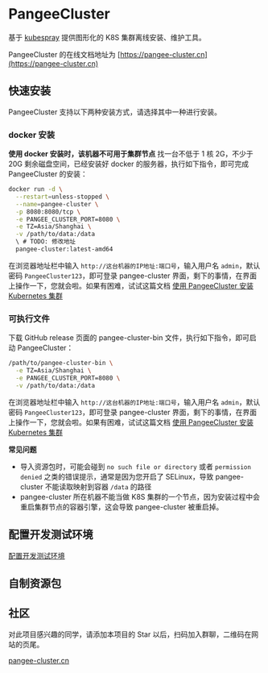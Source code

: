 # PangeeCluster

基于 [kubespray](https://github.com/kubernetes-sigs/kubespray) 提供图形化的 K8S 集群离线安装、维护工具。

PangeeCluster 的在线文档地址为 [https://pangee-cluster.cn](https://pangee-cluster.cn)

## 快速安装

PangeeCluster 支持以下两种安装方式，请选择其中一种进行安装。

### docker 安装
**使用 docker 安装时，该机器不可用于集群节点**
找一台不低于 1 核 2G，不少于 20G 剩余磁盘空间，已经安装好 docker 的服务器，执行如下指令，即可完成 PangeeCluster 的安装：

```sh
docker run -d \
  --restart=unless-stopped \
  --name=pangee-cluster \
  -p 8080:8080/tcp \
  -e PANGEE_CLUSTER_PORT=8080 \
  -e TZ=Asia/Shanghai \
  -v /path/to/data:/data
  \ # TODO: 修改地址
  pangee-cluster:latest-amd64
```

在浏览器地址栏中输入 `http://这台机器的IP地址:端口号`，输入用户名 `admin`，默认密码 `PangeeCluster123`，即可登录 pangee-cluster 界面，剩下的事情，在界面上操作一下，您就会啦。如果有困难，试试这篇文档 <a href="https://pangee-cluster.cn/guide/install-k8s.html" target="_blank">使用 PangeeCluster 安装 Kubernetes 集群</a>

### 可执行文件
下载 GitHub release 页面的 pangee-cluster-bin 文件，执行如下指令，即可启动 PangeeCluster：

```sh
/path/to/pangee-cluster-bin \
  -e TZ=Asia/Shanghai \
  -e PANGEE_CLUSTER_PORT=8080 \
  -v /path/to/data:/data
```

在浏览器地址栏中输入 `http://这台机器的IP地址:端口号`，输入用户名 `admin`，默认密码 `PangeeCluster123`，即可登录 pangee-cluster 界面，剩下的事情，在界面上操作一下，您就会啦。如果有困难，试试这篇文档 <a href="https://pangee-cluster.cn/guide/install-k8s.html" target="_blank">使用 PangeeCluster 安装 Kubernetes 集群</a>

**常见问题**

- 导入资源包时，可能会碰到 `no such file or directory` 或者 `permission denied` 之类的错误提示，通常是因为您开启了 SELinux，导致 pangee-cluster 不能读取映射到容器 `/data` 的路径
- pangee-cluster 所在机器不能当做 K8S 集群的一个节点，因为安装过程中会重启集群节点的容器引擎，这会导致 pangee-cluster 被重启掉。

## 配置开发测试环境

[配置开发测试环境](./docs/setup-dev/dev.md)

## 自制资源包


## 社区

对此项目感兴趣的同学，请添加本项目的 Star 以后，扫码加入群聊，二维码在网站的页尾。

[pangee-cluster.cn](https://pangee-cluster.cn)
